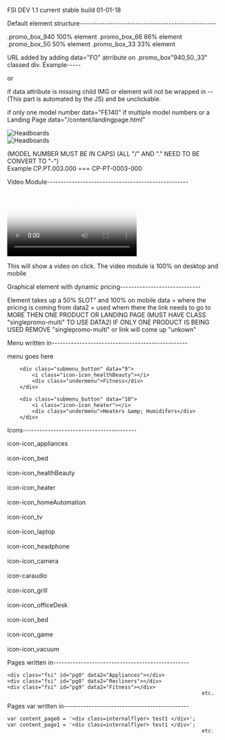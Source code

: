FSI DEV 1.1
current stable build 01-01-18
<link href="/images/promos/FSI-01-02-2018.min.css" rel="stylesheet" type="text/css"/>
<script type="text/javascript" src="/images/promos/FSI-01-02-2018.min.js"></script>

Default element structure-------------------------------------------------

.promo_box_940    100% element
.promo_box_66     66% element
.promo_box_50     50% element
.promo_box_33     33% element


<div class="promo_box_940"></div>
<div class="promo_box_66"></div>
<div class="promo_box_50"></div>
<div class="promo_box_33"></div>


URL added by adding data="FO" atrribute on .promo_box"940,50.,33" classed div.
Example-----<div class="promo_box_940" data="/content/PCTECH"></div> or <div class="promo_box_940" data="FE140"></div>

if data attribute is missing child IMG or element will not be wrapped in
<a href="{url in data tag or URL to Model #}" title="{model # or url in data tag}"></a> -- (This part is automated by the JS)
and be unclickable.

if only one model number  data="FE140"
if multiple model numbers or a Landing Page data="/content/landingpage.html"

<div class="promo_box_940" data="/category/Home-Furnishings/Headboards-Upholstered-Beds/Headboards/_/N-1gl4z5q">
    <img src="https://www.pcrichard.com/images/promos/flyer-12-31-17-pg8-hero1.jpg" alt="Headboards">
</div>

<div class="promo_box_940" data="FE140">
    <img src="https://www.pcrichard.com/images/promos/flyer-12-31-17-pg8-hero1.jpg" alt="Headboards">
</div>

(MODEL NUMBER MUST BE IN CAPS)    (ALL "/" AND "." NEED TO BE CONVERT TO "-")  
Example CP.PT.003.000 === CP-PT-0003-000


Video Module---------------------------------------------------

<video poster="/images/promos/flyer-4-30-17-pg3-hero2.jpg">
<source src="/images/promos/pureWash_Pro-HIW.mp4" type="video/mp4">
Your browser does not support this video
</video>

This will show a video on click.
The video module is 100% on desktop and mobile


Graphical element with dynamic pricing-----------------------------
    <div class="promo_box singlepromo singlepromo-multi videogame" data="FB502SBKL" data2="/browse?Ntt=FB502S*" style="background-image:url(/images/promos/flyer-12-31-17-pg21-hero18.jpg)">
        <div class="promo_des_price"></div>
    </div>

Element takes up a 50% SLOT" and 100% on mobile
data = where the pricing is coming from
data2 = used whem there the link needs to go to MORE THEN ONE PRODUCT OR LANDING PAGE
(MUST HAVE CLASS "singlepromo-multi" TO USE DATA2)
IF ONLY ONE PRODUCT IS BEING USED REMOVE "singlepromo-multi" or link will come up "unkown"





Menu written in-------------------------------------------------

<div id="submenu">
    <div id="ae4" class="submenu_overflow">
    
menu goes here

   </div>
</div>
        
        <div class="submenu_button" data="9">
            <i class="icon-icon_healthBeauty"></i>
            <div class="undermenu">Fitness</div>
        </div>

        <div class="submenu_button" data="10">
            <i class="icon-icon_heater"></i>
            <div class="undermenu">Heaters &amp; Humidifers</div>
        </div>


Icons-----------------------------------------   

<i class="icon-icon_heater"></i>

icon-icon_appliances<br>        
icon-icon_bed<br>   
icon-icon_healthBeauty<br>   
icon-icon_heater<br>   
icon-icon_homeAutomation<br>   
icon-icon_tv<br>   
icon-icon_laptop<br>   
icon-icon_headphone<br>   
icon-icon_camera<br>   
icon-caraudio<br>   
icon-icon_grill<br>   
icon-icon_officeDesk<br>   
icon-icon_bed<br>   
icon-icon_game<br>   
icon-icon_vacuum<br>   


Pages written in-------------------------------------------------

    <div class="fsi" id="pg0" data2="Appliances"></div>
    <div class="fsi" id="pg8" data2="Recliners"></div>
    <div class="fsi" id="pg9" data2="Fitness"></div>
                                                                   etc.

Pages var written in---------------------------------------------

    var content_page0 = '<div class=internalflyer> test1 </div>';
    var content_page1 = '<div class=internalflyer> test1 </div>';
                                                                   etc.


